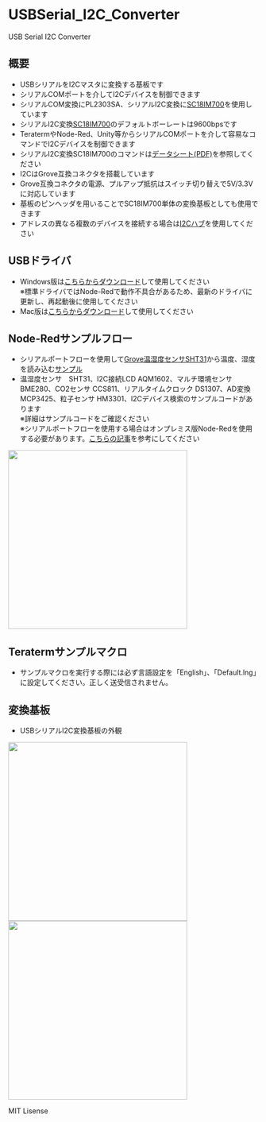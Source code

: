 # USBSerial_I2C_Converter
USB Serial I2C Converter

## 概要 
  * USBシリアルをI2Cマスタに変換する基板です
  * シリアルCOMポートを介してI2Cデバイスを制御できます  
  * シリアルCOM変換にPL2303SA、シリアルI2C変換に[SC18IM700][1]を使用しています  
  * シリアルI2C変換[SC18IM700][1]のデフォルトボーレートは9600bpsです  
  * TeratermやNode-Red、Unity等からシリアルCOMポートを介して容易なコマンドでI2Cデバイスを制御できます  
  * シリアルI2C変換SC18IM700のコマンドは[データシート(PDF)][8]を参照してください  
  * I2CはGrove互換コネクタを搭載しています  
  * Grove互換コネクタの電源、プルアップ抵抗はスイッチ切り替えで5V/3.3Vに対応しています  
  * 基板のピンヘッダを用いることでSC18IM700単体の変換基板としても使用できます  
  * アドレスの異なる複数のデバイスを接続する場合は[I2Cハブ][7]を使用してください
  
  
## USBドライバ
 * Windows版は[こちらからダウンロード][2]して使用してください  
 ※標準ドライバではNode-Redで動作不具合があるため、最新のドライバに更新し、再起動後に使用してください
 * Mac版は[こちらからダウンロード][3]して使用してください  

## Node-Redサンプルフロー
 * シリアルポートフローを使用して[Grove温湿度センサSHT31][5]から温度、湿度を読み込む[サンプル][4]  
 * 温湿度センサ　SHT31、I2C接続LCD AQM1602、マルチ環境センサBME280、CO2センサ CCS811、リアルタイムクロック DS1307、AD変換 MCP3425、粒子センサ HM3301、I2Cデバイス検索のサンプルコードがあります  
 ※詳細はサンプルコードをご確認ください  
 ※シリアルポートフローを使用する場合はオンプレミス版Node-Redを使用する必要があります。[こちらの記事][6]を参考にしてください  
 
<img src="https://raw.githubusercontent.com/meerstern/USBSerial_I2C_Converter/master/SampleNodeRedFlow/Node-Red_SHT31.jpg" width="360">

## Teratermサンプルマクロ
 * サンプルマクロを実行する際には必ず言語設定を「English」、「Default.lng」に設定してください。正しく送受信されません。  


## 変換基板
 * USBシリアルI2C変換基板の外観  

<img src="https://raw.githubusercontent.com/meerstern/USBSerial_I2C_Converter/master/img1.jpg" width="360">
<img src="https://raw.githubusercontent.com/meerstern/USBSerial_I2C_Converter/master/img2.jpg" width="360">

   
[1]: https://www.nxp.com/products/peripherals-and-logic/signal-chain/bridges/master-ic-bus-controller-with-uart-interface:SC18IM700IPW
[2]: http://www.prolific.com.tw/US/ShowProduct.aspx?p_id=225&pcid=41
[3]: http://www.prolific.com.tw/US/ShowProduct.aspx?p_id=229&pcid=41
[4]: https://github.com/meerstern/USBSerial_I2C_Converter/tree/master/SampleNodeRedFlow
[5]: https://www.switch-science.com/catalog/2853/
[6]: http://meerstern.seesaa.net/article/465007276.html
[7]: https://www.switch-science.com/catalog/796/
[8]: https://www.nxp.com/docs/en/data-sheet/SC18IM700.pdf

MIT Lisense

